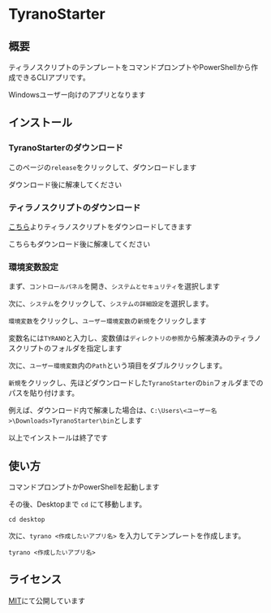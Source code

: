 # TyranoStarter
## 概要

ティラノスクリプトのテンプレートをコマンドプロンプトやPowerShellから作成できるCLIアプリです。

Windowsユーザー向けのアプリとなります

## インストール
### TyranoStarterのダウンロード

このページの`release`をクリックして、ダウンロードします

ダウンロード後に解凍してください

### ティラノスクリプトのダウンロード

[こちら](https://tyrano.jp/dl/)よりティラノスクリプトをダウンロードしてきます

こちらもダウンロード後に解凍してください

### 環境変数設定
まず、`コントロールパネル`を開き、`システムとセキュリティ`を選択します

次に、`システム`をクリックして、`システムの詳細設定`を選択します。

`環境変数`をクリックし、`ユーザー環境変数`の`新規`をクリックします

変数名には`TYRANO`と入力し、変数値は`ディレクトリの参照`から解凍済みのティラノスクリプトのフォルダを指定します

次に、`ユーザー環境変数`内の`Path`という項目をダブルクリックします。

`新規`をクリックし、先ほどダウンロードした`TyranoStarter`の`bin`フォルダまでのパスを貼り付けます。

例えば、ダウンロード内で解凍した場合は、`C:\Users\<ユーザー名>\Downloads>TyranoStarter\bin`とします

以上でインストールは終了です

## 使い方

コマンドプロンプトかPowerShellを起動します

その後、Desktopまで `cd` にて移動します。

```shell
cd desktop
```

次に、`tyrano <作成したいアプリ名>` を入力してテンプレートを作成します。

```shell
tyrano <作成したいアプリ名>
```

## ライセンス

[MIT](./LISENCE)にて公開しています